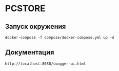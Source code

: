 # PCSTORE

## Запуск окружения

```shell
docker-compose -f compose/docker-compose.yml up -d
```
## Документация
```shell
http://localhost:8080/swagger-ui.html
```


